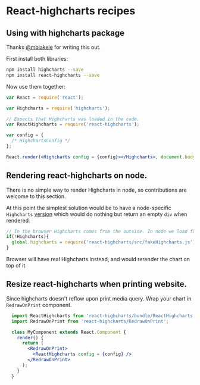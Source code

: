 # React-highcharts recipes

## Using with highcharts package
Thanks [@mblakele](https://github.com/mblakele) for writing this out.

First install both libraries:
```bash
npm install highcharts --save
npm install react-highcharts --save
```

Now use them together:

```jsx
var React = require('react');

var Highcharts = require('highcharts');

// Expects that Highcharts was loaded in the code.
var ReactHighcharts = require('react-highcharts');

var config = {
  /* HighchartsConfig */		
};

React.render(<Highcharts config = {config}></Highcharts>, document.body);		
```

## Rendering react-highcharts on node.
There is no simple way to render Highcharts in node, so contributions are welcome to this section.

At this point the simplest solution would be to have a node-specific `Highcharts`
 [version](https://github.com/kirjs/react-highcharts/blob/master/src/fakeHighcharts.js)
 which would do nothing but return an empty `div` when rendered.

```javascript
// In the browser Highcharts comes from the outside. In node we load fake highcharts.
if(!Highcharts){
  global.highcharts = require('react-highcharts/src/fakeHighcharts.js');  
}
```
Browser will have real Highcharts instead, and would rerender the chart on top of it.

## Resize react-highcharts when printing website.
Since highcharts doesn't reflow upon print media query. Wrap your chart in `RedrawOnPrint` component.

```jsx
  import ReactHighcharts from 'react-highcharts/bundle/ReactHighcharts';
  import RedrawOnPrint from 'react-highcharts/RedrawOnPrint';

  class MyComponent extends React.Component {
    render() {
      return (
        <RedrawOnPrint>
          <ReactHighcharts config = {config} />
        </RedrawOnPrint>
      );
    }
  }
```
